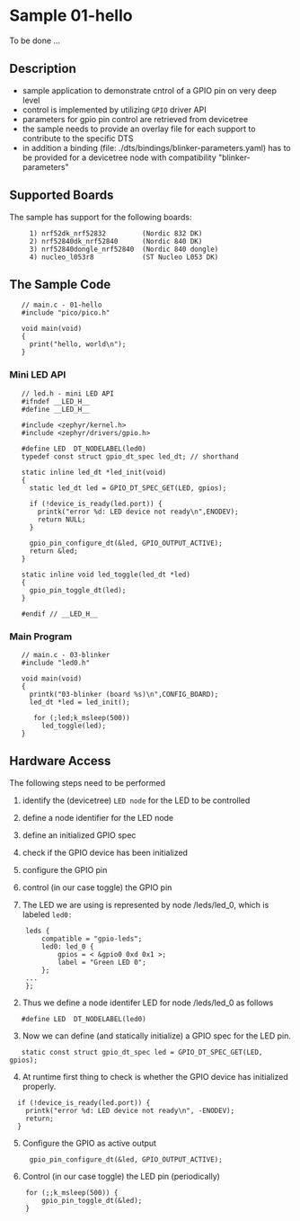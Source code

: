 # Sample 01-hello

To be done ...














## Description

* sample application to demonstrate cntrol of a GPIO pin on very deep level
* control is implemented by utilizing `GPIO` driver API
* parameters for gpio pin control are retrieved from devicetree
* the sample needs to provide an overlay file for each support to contribute
  to the specific DTS
* in addition a binding (file: ./dts/bindings/blinker-parameters.yaml) has to be
  provided for a devicetree node with compatibility "blinker-parameters"


## Supported Boards

The sample has support for the following boards:
```
     1) nrf52dk_nrf52832         (Nordic 832 DK)
     2) nrf52840dk_nrf52840      (Nordic 840 DK)
     3) nrf52840dongle_nrf52840  (Nordic 840 dongle)
     4) nucleo_l053r8            (ST Nucleo L053 DK)
```

## The Sample Code

```
   // main.c - 01-hello
   #include "pico/pico.h"

   void main(void)
   {
     print("hello, world\n");
   }
```

### Mini LED API
```
   // led.h - mini LED API
   #ifndef __LED_H__
   #define __LED_H__

   #include <zephyr/kernel.h>
   #include <zephyr/drivers/gpio.h>

   #define LED  DT_NODELABEL(led0)
   typedef const struct gpio_dt_spec led_dt; // shorthand

   static inline led_dt *led_init(void)
   {
     static led_dt led = GPIO_DT_SPEC_GET(LED, gpios);

     if (!device_is_ready(led.port)) {
       printk("error %d: LED device not ready\n",ENODEV);
       return NULL;
     }

     gpio_pin_configure_dt(&led, GPIO_OUTPUT_ACTIVE);
     return &led;
   }

   static inline void led_toggle(led_dt *led)
   {
     gpio_pin_toggle_dt(led);
   }

   #endif // __LED_H__
```

### Main Program

```
   // main.c - 03-blinker
   #include "led0.h"

   void main(void)
   {
     printk("03-blinker (board %s)\n",CONFIG_BOARD);
     led_dt *led = led_init();

	  for (;led;k_msleep(500))
  	    led_toggle(led);
   }
```



## Hardware Access

The following steps need to be performed
   1) identify the (devicetree) `LED node` for the LED to be controlled
   2) define a node identifier for the LED node
   3) define an initialized GPIO spec
   4) check if the GPIO device has been initialized
   5) configure the GPIO pin
   6) control (in our case toggle) the GPIO pin

1) The LED we are using is represented by node /leds/led_0, which is labeled
   `led0:`

```
	leds {
		compatible = "gpio-leds";
		led0: led_0 {
			gpios = < &gpio0 0xd 0x1 >;
			label = "Green LED 0";
		};
    ...
	};
```

2) Thus we define a node identifer LED for node /leds/led_0 as follows

```
   #define LED  DT_NODELABEL(led0)
```

3) Now we can define (and statically initialize) a GPIO spec for the LED pin.

```
   static const struct gpio_dt_spec led = GPIO_DT_SPEC_GET(LED, gpios);
```

4) At runtime first thing to check is whether the GPIO device has initialized
   properly.

```
  if (!device_is_ready(led.port)) {
    printk("error %d: LED device not ready\n", -ENODEV);
    return;
  }
```

5) Configure the GPIO as active output

```
	 gpio_pin_configure_dt(&led, GPIO_OUTPUT_ACTIVE);
```

6) Control (in our case toggle) the LED pin (periodically)

```
	for (;;k_msleep(500)) {
		gpio_pin_toggle_dt(&led);
	}
```
